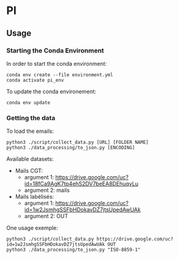 # PI

## Usage

### Starting the Conda Environment

In order to start the conda environment: 

```
conda env create --file environment.yml
conda activate pi_env
```

To update the conda environement:

```
conda env update
```

### Getting the data

To load the emails:

```{python}
python3 ./script/collect_data.py [URL] [FOLDER NAME]
python3 ./data_processing/to_json.py [ENCODING]
``` 

Available datasets:

- Mails CGT: 
	- argument 1: https://drive.google.com/uc?id=18fCa9AgK7tp4ehS2DV7beEA8DEhuqvLu
	- argument 2: mails
- Mails labélisés: 
	- argument 1: https://drive.google.com/uc?id=1w2JsmhgSSFbHDokavDZ7jtsUpedAwUAk
	- argument 2: OUT

One usage exemple:

```{python}
python3 ./script/collect_data.py https://drive.google.com/uc?id=1w2JsmhgSSFbHDokavDZ7jtsUpedAwUAk OUT
python3 ./data_processing/to_json.py "ISO-8859-1"
```